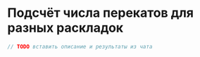 # Подсчёт числа перекатов для разных раскладок

```c
// TODO вставить описание и результаты из чата
```